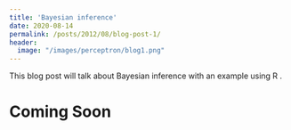```yaml
---
title: 'Bayesian inference'
date: 2020-08-14
permalink: /posts/2012/08/blog-post-1/
header:
  image: "/images/perceptron/blog1.png"
---
```


This blog post will talk about Bayesian inference with an example using R .

Coming Soon
======
